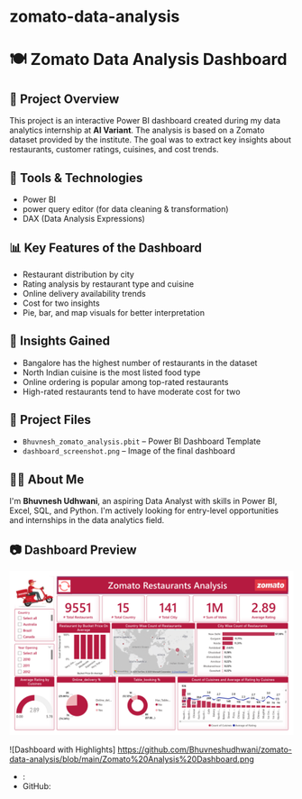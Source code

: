 # zomato-data-analysis
# 🍽️ Zomato Data Analysis Dashboard

## 📌 Project Overview
This project is an interactive Power BI dashboard created during my data analytics internship at **AI Variant**. The analysis is based on a Zomato dataset provided by the institute. The goal was to extract key insights about restaurants, customer ratings, cuisines, and cost trends.

## 🔧 Tools & Technologies
- Power BI
- power query editor (for data cleaning & transformation)
- DAX (Data Analysis Expressions)

## 📊 Key Features of the Dashboard
- Restaurant distribution by city
- Rating analysis by restaurant type and cuisine
- Online delivery availability trends
- Cost for two insights
- Pie, bar, and map visuals for better interpretation

## 🧠 Insights Gained
- Bangalore has the highest number of restaurants in the dataset
- North Indian cuisine is the most listed food type
- Online ordering is popular among top-rated restaurants
- High-rated restaurants tend to have moderate cost for two

## 📁 Project Files
- `Bhuvnesh_zomato_analysis.pbit` – Power BI Dashboard Template
- `dashboard_screenshot.png` – Image of the final dashboard

## 🧑‍💼 About Me
I'm **Bhuvnesh Udhwani**, an aspiring Data Analyst with skills in Power BI, Excel, SQL, and Python. I'm actively looking for entry-level opportunities and internships in the data analytics field.

## 📷 Dashboard Preview

![Zomato Dashboard Preview](https://github.com/Bhuvneshudhwani/zomato-data-analysis/blob/main/Zomato%20Analysis%20Dashboard.png)

![Dashboard with Highlights] 
https://github.com/Bhuvneshudhwani/zomato-data-analysis/blob/main/Zomato%20Analysis%20Dashboard.png

- : 
- GitHub: 
